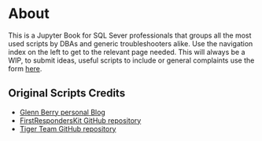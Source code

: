 # About

This is a Jupyter Book for SQL Sever professionals that groups all the most used scripts by DBAs and generic troubleshooters alike.
Use the navigation index on the left to get to the relevant page needed.
This will always be a WIP, to submit ideas, useful scripts to include or general complaints use the form [here](https://tsql.tech/contact-2/ "here").

## Original Scripts Credits

- [Glenn Berry personal Blog](https://glennsqlperformance.com/resources/ "Glenn Berry personal Blog")
- [FirstRespondersKit GitHub repository](https://github.com/BrentOzarULTD/SQL-Server-First-Responder-Kit "FirstRespondersKit GitHub repository")
- [Tiger Team GitHub repository](https://github.com/microsoft/tigertoolbox "Tiger Team GitHub repository")

